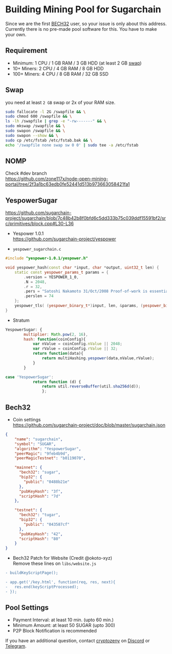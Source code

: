 Building Mining Pool for Sugarchain
===================================
Since we are the first [BECH32](https://en.bitcoin.it/wiki/BIP_0173) user, so your issue is only about this address. Currently there is no pre-made pool software for this. You have to make your own.

Requirement
-----------
- Minimum: 1 CPU / 1 GB RAM / 3 GB HDD (at least 2 GB [swap](https://github.com/sugarchain-project/doc/blob/master/swap.md))
- 10+ Miners: 2 CPU / 4 GB RAM / 8 GB HDD
- 100+ Miners: 4 CPU / 8 GB RAM / 32 GB SSD

Swap
----
you need at least `2 GB` swap or 2x of your RAM size.

```bash
sudo fallocate -l 2G /swapfile && \
sudo chmod 600 /swapfile && \
ls -lh /swapfile | grep -e "-rw-------" && \
sudo mkswap /swapfile && \
sudo swapon /swapfile && \
sudo swapon --show && \
sudo cp /etc/fstab /etc/fstab.bak && \
echo '/swapfile none swap sw 0 0' | sudo tee -a /etc/fstab
```

NOMP
----
Check #dev branch  
https://github.com/zone117x/node-open-mining-portal/tree/2f3a1bc63edb0fe52441d513b973663058421fa1

YespowerSugar
-------------
https://github.com/sugarchain-project/sugarchain/blob/7c48b42b8f0bfd6c5dd333b75c039ddf15591bf2/src/primitives/block.cpp#L30-L36

- Yespower 1.0.1  
https://github.com/sugarchain-project/yespower

- `yespower_sugarchain.c`
```cpp
#include "yespower-1.0.1/yespower.h"

void yespower_hash(const char *input, char *output, uint32_t len) {
    static const yespower_params_t params = {
        .version = YESPOWER_1_0,
        .N = 2048,
        .r = 32,
        .pers = "Satoshi Nakamoto 31/Oct/2008 Proof-of-work is essentially one-CPU-one-vote",
        .perslen = 74
    };
    yespower_tls( (yespower_binary_t*)input, len, &params, (yespower_binary_t*)output );
}
```

- Stratum
```js
YespowerSugar: {
        multiplier: Math.pow(2, 16),
        hash: function(coinConfig){
            var nValue = coinConfig.nValue || 2048;
            var rValue = coinConfig.rValue || 32;
            return function(data){
                return multiHashing.yespower(data,nValue,rValue);
            }
        }

case 'YespowerSugar':
            return function (d) {
                return util.reverseBuffer(util.sha256d(d));
                };
```

Bech32
------

- Coin settings  
https://github.com/sugarchain-project/doc/blob/master/sugarchain.json
```json
{
    "name": "sugarchain",
    "symbol": "SUGAR",
    "algorithm": "YespowerSugar",
    "peerMagic": "9feb4b9d",
    "peerMagicTestnet": "b0119070",

    "mainnet": {
      "bech32": "sugar",
      "bip32": {
        "public": "0488b21e"
      },
      "pubKeyHash": "3f",
      "scriptHash": "7d"
    },

    "testnet": {
      "bech32": "tugar",
      "bip32": {
        "public": "043587cf"
      },
      "pubKeyHash": "42",
      "scriptHash": "80"
    }
}
```

- Bech32 Patch for Website (Credit @okoto-xyz)  
Remove these lines on `libs/website.js`
```diff
- buildKeyScriptPage();

- app.get('/key.html', function(req, res, next){
-   res.end(keyScriptProcessed);
- });
```

Pool Settings
-------------

- Payment Interval: at least 10 min. (upto 60 min.)
- Minimum Amount: at least 50 SUGAR (upto 300)
- P2P Block Notification is recommended

If you have an additional question, contact [cryptozeny](https://keybase.io/cryptozeny) on [Discord](https://discord.gg/D6NJn5t) or [Telegram](https://t.me/sugarchain).
